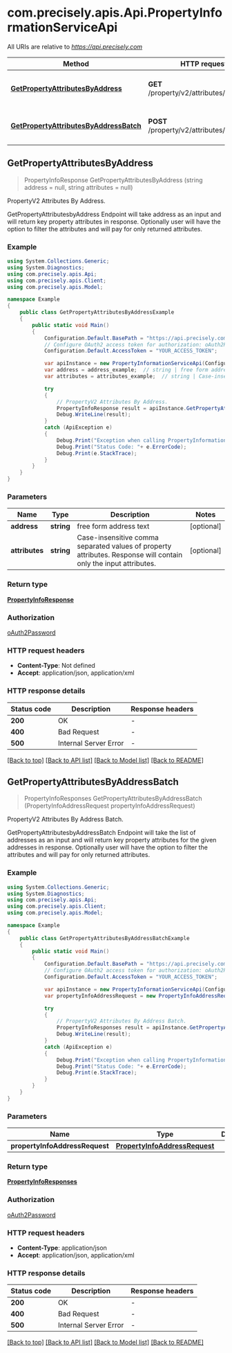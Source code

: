 # com.precisely.apis.Api.PropertyInformationServiceApi

All URIs are relative to *https://api.precisely.com*

Method | HTTP request | Description
------------- | ------------- | -------------
[**GetPropertyAttributesByAddress**](PropertyInformationServiceApi.md#getpropertyattributesbyaddress) | **GET** /property/v2/attributes/byaddress | PropertyV2 Attributes By Address.
[**GetPropertyAttributesByAddressBatch**](PropertyInformationServiceApi.md#getpropertyattributesbyaddressbatch) | **POST** /property/v2/attributes/byaddress | PropertyV2 Attributes By Address Batch.



## GetPropertyAttributesByAddress

> PropertyInfoResponse GetPropertyAttributesByAddress (string address = null, string attributes = null)

PropertyV2 Attributes By Address.

GetPropertyAttributesbyAddress Endpoint will take address as an input and will return key property attributes in response. Optionally user will have the option to filter the attributes and will pay for only returned attributes.

### Example

```csharp
using System.Collections.Generic;
using System.Diagnostics;
using com.precisely.apis.Api;
using com.precisely.apis.Client;
using com.precisely.apis.Model;

namespace Example
{
    public class GetPropertyAttributesByAddressExample
    {
        public static void Main()
        {
            Configuration.Default.BasePath = "https://api.precisely.com";
            // Configure OAuth2 access token for authorization: oAuth2Password
            Configuration.Default.AccessToken = "YOUR_ACCESS_TOKEN";

            var apiInstance = new PropertyInformationServiceApi(Configuration.Default);
            var address = address_example;  // string | free form address text (optional) 
            var attributes = attributes_example;  // string | Case-insensitive comma separated values of property attributes. Response will contain only the input attributes. (optional) 

            try
            {
                // PropertyV2 Attributes By Address.
                PropertyInfoResponse result = apiInstance.GetPropertyAttributesByAddress(address, attributes);
                Debug.WriteLine(result);
            }
            catch (ApiException e)
            {
                Debug.Print("Exception when calling PropertyInformationServiceApi.GetPropertyAttributesByAddress: " + e.Message );
                Debug.Print("Status Code: "+ e.ErrorCode);
                Debug.Print(e.StackTrace);
            }
        }
    }
}
```

### Parameters


Name | Type | Description  | Notes
------------- | ------------- | ------------- | -------------
 **address** | **string**| free form address text | [optional] 
 **attributes** | **string**| Case-insensitive comma separated values of property attributes. Response will contain only the input attributes. | [optional] 

### Return type

[**PropertyInfoResponse**](PropertyInfoResponse.md)

### Authorization

[oAuth2Password](../README.md#oAuth2Password)

### HTTP request headers

- **Content-Type**: Not defined
- **Accept**: application/json, application/xml


### HTTP response details
| Status code | Description | Response headers |
|-------------|-------------|------------------|
| **200** | OK |  -  |
| **400** | Bad Request |  -  |
| **500** | Internal Server Error |  -  |

[[Back to top]](#)
[[Back to API list]](../README.md#documentation-for-api-endpoints)
[[Back to Model list]](../README.md#documentation-for-models)
[[Back to README]](../README.md)


## GetPropertyAttributesByAddressBatch

> PropertyInfoResponses GetPropertyAttributesByAddressBatch (PropertyInfoAddressRequest propertyInfoAddressRequest)

PropertyV2 Attributes By Address Batch.

GetPropertyAttributesbyAddressBatch Endpoint will take the list of addresses as an input and will return key property attributes for the given addresses in response. Optionally user will have the option to filter the attributes and will pay for only returned attributes.

### Example

```csharp
using System.Collections.Generic;
using System.Diagnostics;
using com.precisely.apis.Api;
using com.precisely.apis.Client;
using com.precisely.apis.Model;

namespace Example
{
    public class GetPropertyAttributesByAddressBatchExample
    {
        public static void Main()
        {
            Configuration.Default.BasePath = "https://api.precisely.com";
            // Configure OAuth2 access token for authorization: oAuth2Password
            Configuration.Default.AccessToken = "YOUR_ACCESS_TOKEN";

            var apiInstance = new PropertyInformationServiceApi(Configuration.Default);
            var propertyInfoAddressRequest = new PropertyInfoAddressRequest(); // PropertyInfoAddressRequest | 

            try
            {
                // PropertyV2 Attributes By Address Batch.
                PropertyInfoResponses result = apiInstance.GetPropertyAttributesByAddressBatch(propertyInfoAddressRequest);
                Debug.WriteLine(result);
            }
            catch (ApiException e)
            {
                Debug.Print("Exception when calling PropertyInformationServiceApi.GetPropertyAttributesByAddressBatch: " + e.Message );
                Debug.Print("Status Code: "+ e.ErrorCode);
                Debug.Print(e.StackTrace);
            }
        }
    }
}
```

### Parameters


Name | Type | Description  | Notes
------------- | ------------- | ------------- | -------------
 **propertyInfoAddressRequest** | [**PropertyInfoAddressRequest**](PropertyInfoAddressRequest.md)|  | 

### Return type

[**PropertyInfoResponses**](PropertyInfoResponses.md)

### Authorization

[oAuth2Password](../README.md#oAuth2Password)

### HTTP request headers

- **Content-Type**: application/json
- **Accept**: application/json, application/xml


### HTTP response details
| Status code | Description | Response headers |
|-------------|-------------|------------------|
| **200** | OK |  -  |
| **400** | Bad Request |  -  |
| **500** | Internal Server Error |  -  |

[[Back to top]](#)
[[Back to API list]](../README.md#documentation-for-api-endpoints)
[[Back to Model list]](../README.md#documentation-for-models)
[[Back to README]](../README.md)

